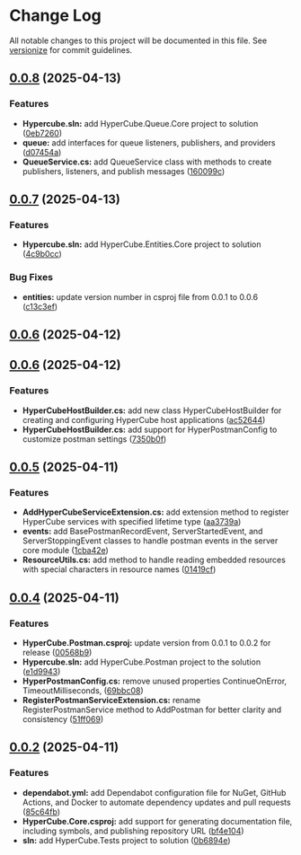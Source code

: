 # Change Log

All notable changes to this project will be documented in this file. See [versionize](https://github.com/versionize/versionize) for commit guidelines.

<a name="0.0.8"></a>
## [0.0.8](https://www.github.com/tgiachi/hypercube/releases/tag/v0.0.8) (2025-04-13)

### Features

* **Hypercube.sln:** add HyperCube.Queue.Core project to solution ([0eb7260](https://www.github.com/tgiachi/hypercube/commit/0eb7260b48874aecb30b61d084d3388a1764b6c9))
* **queue:** add interfaces for queue listeners, publishers, and providers ([d07454a](https://www.github.com/tgiachi/hypercube/commit/d07454adb58cc8799dc3fdbc1961d67d8c21492b))
* **QueueService.cs:** add QueueService class with methods to create publishers, listeners, and publish messages ([160099c](https://www.github.com/tgiachi/hypercube/commit/160099c2b141cfaad6786f33eda8ba8d9b14f23e))

<a name="0.0.7"></a>
## [0.0.7](https://www.github.com/tgiachi/hypercube/releases/tag/v0.0.7) (2025-04-13)

### Features

* **Hypercube.sln:** add HyperCube.Entities.Core project to solution ([4c9b0cc](https://www.github.com/tgiachi/hypercube/commit/4c9b0cc3eaf193bb1cbdd87d79d70fe829555f93))

### Bug Fixes

* **entities:** update version number in csproj file from 0.0.1 to 0.0.6 ([c13c3ef](https://www.github.com/tgiachi/hypercube/commit/c13c3efbadcc86359937d3bca3381086afcc24d1))

<a name="0.0.6"></a>
## [0.0.6](https://www.github.com/tgiachi/hypercube/releases/tag/v0.0.6) (2025-04-12)

<a name="0.0.6"></a>
## [0.0.6](https://www.github.com/tgiachi/hypercube/releases/tag/v0.0.6) (2025-04-12)

### Features

* **HyperCubeHostBuilder.cs:** add new class HyperCubeHostBuilder for creating and configuring HyperCube host applications ([ac52644](https://www.github.com/tgiachi/hypercube/commit/ac526447fe584c158dcf652ce4e2494defbd282e))
* **HyperCubeHostBuilder.cs:** add support for HyperPostmanConfig to customize postman settings ([7350b0f](https://www.github.com/tgiachi/hypercube/commit/7350b0f1e1750ca6a37c42f8702e63b2a094cbb1))

<a name="0.0.5"></a>
## [0.0.5](https://www.github.com/tgiachi/hypercube/releases/tag/v0.0.5) (2025-04-11)

### Features

* **AddHyperCubeServiceExtension.cs:** add extension method to register HyperCube services with specified lifetime type ([aa3739a](https://www.github.com/tgiachi/hypercube/commit/aa3739a767c755a069876af55f05b975bab2cc34))
* **events:** add BasePostmanRecordEvent, ServerStartedEvent, and ServerStoppingEvent classes to handle postman events in the server core module ([1cba42e](https://www.github.com/tgiachi/hypercube/commit/1cba42e4e7eab062e12baefb069e974d8e59d35f))
* **ResourceUtils.cs:** add method to handle reading embedded resources with special characters in resource names ([01419cf](https://www.github.com/tgiachi/hypercube/commit/01419cf7dc5345368d62a20fc9d4c4bc49dee337))

<a name="0.0.4"></a>
## [0.0.4](https://www.github.com/tgiachi/hypercube/releases/tag/v0.0.4) (2025-04-11)

### Features

* **HyperCube.Postman.csproj:** update version from 0.0.1 to 0.0.2 for release ([00568b9](https://www.github.com/tgiachi/hypercube/commit/00568b99e2efe06bcf95887a15d7449f90181a24))
* **Hypercube.sln:** add HyperCube.Postman project to the solution ([e1d9943](https://www.github.com/tgiachi/hypercube/commit/e1d99437851b6d85ad43276b89b43757e5d7cf1f))
* **HyperPostmanConfig.cs:** remove unused properties ContinueOnError, TimeoutMilliseconds, ([69bbc08](https://www.github.com/tgiachi/hypercube/commit/69bbc088075ddbf86eebfb2f756c8d40026e3416))
* **RegisterPostmanServiceExtension.cs:** rename RegisterPostmanService method to AddPostman for better clarity and consistency ([51ff069](https://www.github.com/tgiachi/hypercube/commit/51ff069d10dd1fbd563e18b5fdba3aaa753f11e7))

<a name="0.0.2"></a>
## [0.0.2](https://www.github.com/tgiachi/hypercube/releases/tag/v0.0.2) (2025-04-11)

### Features

* **dependabot.yml:** add Dependabot configuration file for NuGet, GitHub Actions, and Docker to automate dependency updates and pull requests ([85c64fb](https://www.github.com/tgiachi/hypercube/commit/85c64fb432c948b9b60741f7aacb4ba061e1560a))
* **HyperCube.Core.csproj:** add support for generating documentation file, including symbols, and publishing repository URL ([bf4e104](https://www.github.com/tgiachi/hypercube/commit/bf4e104d61b7592abed5fc149d74751590e25da0))
* **sln:** add HyperCube.Tests project to solution ([0b6894e](https://www.github.com/tgiachi/hypercube/commit/0b6894e5c086210e272c18f6716596bd4d3d3366))

